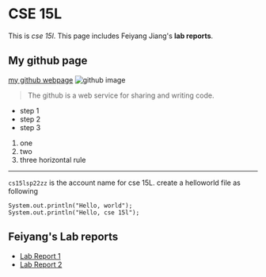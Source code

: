 # CSE 15L
This is *cse 15l*.
This page includes Feiyang Jiang's **lab reports**.
## My github page
[my github webpage](https://fjiang316.github.io/cse15l-lab-reports/)
![github image](https://i.pinimg.com/originals/b1/3f/2d/b13f2ddf6fa570284a9b9e50cbebed5c.png)
> The github is a web service for sharing and writing code.
* step 1
* step 2 
* step 3 
1. one
2. two
3. three
horizontal rule
---
`cs15lsp22zz` is the account name for cse 15L.
create a helloworld file as following
```
System.out.println("Hello, world");
System.out.println("Hello, cse 15l");
```
## Feiyang's Lab reports
* [Lab Report 1](https://fjiang316.github.io/cse15l-lab-reports/lab-report-1-week-2.html)
* [Lab Report 2](https://fjiang316.github.io/cse15l-lab-reports/lab-report-2-week-4.html)